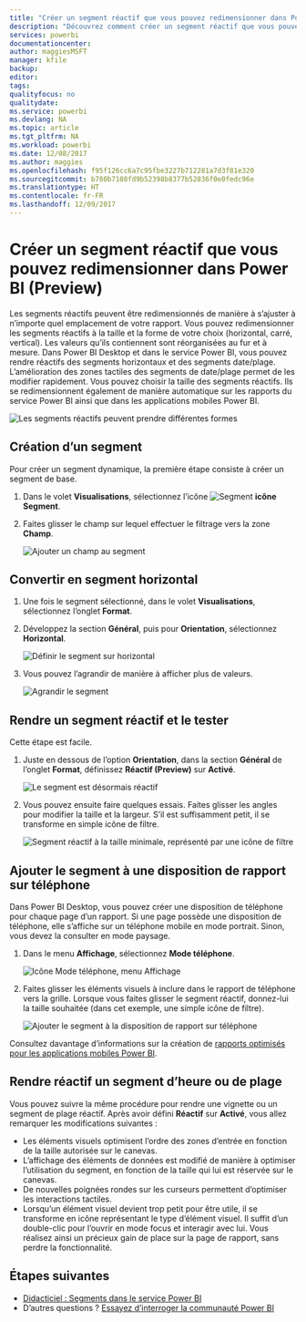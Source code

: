 ```yaml
---
title: "Créer un segment réactif que vous pouvez redimensionner dans Power BI"
description: "Découvrez comment créer un segment réactif que vous pouvez redimensionner pour l’ajuster à votre rapport"
services: powerbi
documentationcenter: 
author: maggiesMSFT
manager: kfile
backup: 
editor: 
tags: 
qualityfocus: no
qualitydate: 
ms.service: powerbi
ms.devlang: NA
ms.topic: article
ms.tgt_pltfrm: NA
ms.workload: powerbi
ms.date: 12/08/2017
ms.author: maggies
ms.openlocfilehash: f95f126cc6a7c95fbe3227b712281a7d3f81e320
ms.sourcegitcommit: b780b7108fd9b52398b8377b52836f0e0fedc96e
ms.translationtype: HT
ms.contentlocale: fr-FR
ms.lasthandoff: 12/09/2017
---
```

# <a name="create-a-responsive-slicer-you-can-resize-in-power-bi-preview"></a>Créer un segment réactif que vous pouvez redimensionner dans Power BI (Preview)

Les segments réactifs peuvent être redimensionnés de manière à s’ajuster à n’importe quel emplacement de votre rapport. Vous pouvez redimensionner les segments réactifs à la taille et la forme de votre choix (horizontal, carré, vertical). Les valeurs qu’ils contiennent sont réorganisées au fur et à mesure. Dans Power BI Desktop et dans le service Power BI, vous pouvez rendre réactifs des segments horizontaux et des segments date/plage. L’amélioration des zones tactiles des segments de date/plage permet de les modifier rapidement. Vous pouvez choisir la taille des segments réactifs. Ils se redimensionnent également de manière automatique sur les rapports du service Power BI ainsi que dans les applications mobiles Power BI. 

![Les segments réactifs peuvent prendre différentes formes](media/power-bi-slicer-filter-responsive/responsive-slicer-gif.gif)

## <a name="create-a-slicer"></a>Création d’un segment

Pour créer un segment dynamique, la première étape consiste à créer un segment de base. 

1. Dans le volet **Visualisations**, sélectionnez l’icône ![Segment](media/power-bi-slicer-filter-responsive/power-bi-slicer-icon.png) **icône Segment**.
2. Faites glisser le champ sur lequel effectuer le filtrage vers la zone **Champ**.

    ![Ajouter un champ au segment](media/power-bi-slicer-filter-responsive/power-bi-slicer-field.png)

## <a name="convert-to-a-horizontal-slicer"></a>Convertir en segment horizontal

1. Une fois le segment sélectionné, dans le volet **Visualisations**, sélectionnez l’onglet **Format**.
2. Développez la section **Général**, puis pour **Orientation**, sélectionnez **Horizontal**.

    ![Définir le segment sur horizontal](media/power-bi-slicer-filter-responsive/power-bi-slicer-horizontal.png) 

1.  Vous pouvez l’agrandir de manière à afficher plus de valeurs.

     ![Agrandir le segment](media/power-bi-slicer-filter-responsive/power-bi-slicer-wide-horizontal.png)

## <a name="make-it-responsive-and-experiment-with-it"></a>Rendre un segment réactif et le tester

Cette étape est facile. 

1. Juste en dessous de l’option **Orientation**, dans la section **Général** de l’onglet **Format**, définissez **Réactif (Preview)** sur **Activé**.  

    ![Le segment est désormais réactif](media/power-bi-slicer-filter-responsive/power-bi-slicer-wide-responsive.png)

1. Vous pouvez ensuite faire quelques essais. Faites glisser les angles pour modifier la taille et la largeur. S’il est suffisamment petit, il se transforme en simple icône de filtre.

    ![Segment réactif à la taille minimale, représenté par une icône de filtre](media/power-bi-slicer-filter-responsive/power-bi-slicer-small-filter-icon.png)

## <a name="add-it-to-a-phone-report-layout"></a>Ajouter le segment à une disposition de rapport sur téléphone

Dans Power BI Desktop, vous pouvez créer une disposition de téléphone pour chaque page d’un rapport. Si une page possède une disposition de téléphone, elle s’affiche sur un téléphone mobile en mode portrait. Sinon, vous devez la consulter en mode paysage. 

1. Dans le menu **Affichage**, sélectionnez **Mode téléphone**.

     ![Icône Mode téléphone, menu Affichage](media/power-bi-slicer-filter-responsive/power-bi-phone-layout-menu.png)
    
1. Faites glisser les éléments visuels à inclure dans le rapport de téléphone vers la grille. Lorsque vous faites glisser le segment réactif, donnez-lui la taille souhaitée (dans cet exemple, une simple icône de filtre).

    ![Ajouter le segment à la disposition de rapport sur téléphone](media/power-bi-slicer-filter-responsive/power-bi-slicer-phone-layout.png)

Consultez davantage d’informations sur la création de [rapports optimisés pour les applications mobiles Power BI](desktop-create-phone-report.md).

## <a name="make-a-time-or-range-slicer-responsive"></a>Rendre réactif un segment d’heure ou de plage

Vous pouvez suivre la même procédure pour rendre une vignette ou un segment de plage réactif. Après avoir défini **Réactif** sur **Activé**, vous allez remarquer les modifications suivantes :

- Les éléments visuels optimisent l’ordre des zones d’entrée en fonction de la taille autorisée sur le canevas. 
- L’affichage des éléments de données est modifié de manière à optimiser l’utilisation du segment, en fonction de la taille qui lui est réservée sur le canevas. 
- De nouvelles poignées rondes sur les curseurs permettent d’optimiser les interactions tactiles. 
- Lorsqu’un élément visuel devient trop petit pour être utile, il se transforme en icône représentant le type d’élément visuel. Il suffit d’un double-clic pour l’ouvrir en mode focus et interagir avec lui. Vous réalisez ainsi un précieux gain de place sur la page de rapport, sans perdre la fonctionnalité.

## <a name="next-steps"></a>Étapes suivantes

- [Didacticiel : Segments dans le service Power BI](power-bi-visualization-slicers.md)
- D’autres questions ? [Essayez d’interroger la communauté Power BI](http://community.powerbi.com/)